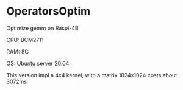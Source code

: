 # OperatorsOptim
Optimize gemm on Raspi-4B

CPU: BCM2711

RAM: 8G

OS: Ubuntu server 20.04

This version impl a 4x4 kernel, with a matrix 1024x1024 costs about 3072ms
